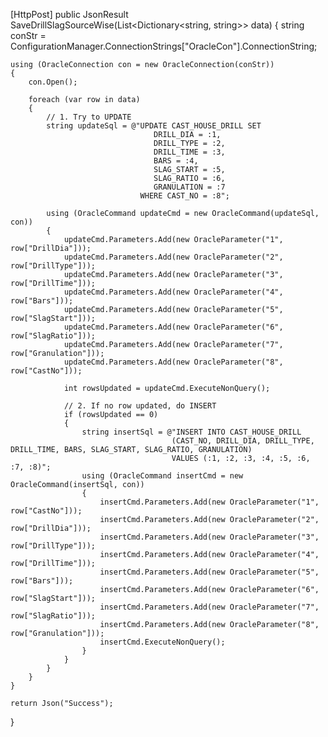 [HttpPost]
public JsonResult SaveDrillSlagSourceWise(List<Dictionary<string, string>> data)
{
    string conStr = ConfigurationManager.ConnectionStrings["OracleCon"].ConnectionString;

    using (OracleConnection con = new OracleConnection(conStr))
    {
        con.Open();

        foreach (var row in data)
        {
            // 1. Try to UPDATE
            string updateSql = @"UPDATE CAST_HOUSE_DRILL SET 
                                    DRILL_DIA = :1, 
                                    DRILL_TYPE = :2, 
                                    DRILL_TIME = :3,
                                    BARS = :4,
                                    SLAG_START = :5, 
                                    SLAG_RATIO = :6, 
                                    GRANULATION = :7
                                 WHERE CAST_NO = :8";

            using (OracleCommand updateCmd = new OracleCommand(updateSql, con))
            {
                updateCmd.Parameters.Add(new OracleParameter("1", row["DrillDia"]));
                updateCmd.Parameters.Add(new OracleParameter("2", row["DrillType"]));
                updateCmd.Parameters.Add(new OracleParameter("3", row["DrillTime"]));
                updateCmd.Parameters.Add(new OracleParameter("4", row["Bars"]));
                updateCmd.Parameters.Add(new OracleParameter("5", row["SlagStart"]));
                updateCmd.Parameters.Add(new OracleParameter("6", row["SlagRatio"]));
                updateCmd.Parameters.Add(new OracleParameter("7", row["Granulation"]));
                updateCmd.Parameters.Add(new OracleParameter("8", row["CastNo"]));

                int rowsUpdated = updateCmd.ExecuteNonQuery();

                // 2. If no row updated, do INSERT
                if (rowsUpdated == 0)
                {
                    string insertSql = @"INSERT INTO CAST_HOUSE_DRILL 
                                        (CAST_NO, DRILL_DIA, DRILL_TYPE, DRILL_TIME, BARS, SLAG_START, SLAG_RATIO, GRANULATION)
                                        VALUES (:1, :2, :3, :4, :5, :6, :7, :8)";
                    using (OracleCommand insertCmd = new OracleCommand(insertSql, con))
                    {
                        insertCmd.Parameters.Add(new OracleParameter("1", row["CastNo"]));
                        insertCmd.Parameters.Add(new OracleParameter("2", row["DrillDia"]));
                        insertCmd.Parameters.Add(new OracleParameter("3", row["DrillType"]));
                        insertCmd.Parameters.Add(new OracleParameter("4", row["DrillTime"]));
                        insertCmd.Parameters.Add(new OracleParameter("5", row["Bars"]));
                        insertCmd.Parameters.Add(new OracleParameter("6", row["SlagStart"]));
                        insertCmd.Parameters.Add(new OracleParameter("7", row["SlagRatio"]));
                        insertCmd.Parameters.Add(new OracleParameter("8", row["Granulation"]));
                        insertCmd.ExecuteNonQuery();
                    }
                }
            }
        }
    }

    return Json("Success");
}
